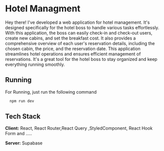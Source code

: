 # Hotel Managment

Hey there! I've developed a web application for hotel management. It's designed specifically for the hotel boss to handle various tasks effortlessly. With this application, the boss can easily check-in and check-out users, create new cabins, and set the breakfast cost. It also provides a comprehensive overview of each user's reservation details, including the chosen cabin, the price, and the reservation date. This application streamlines hotel operations and ensures efficient management of reservations. It's a great tool for the hotel boss to stay organized and keep everything running smoothly.

## Running

For Running, just run the following command

```bash
  npm run dev
```

## Tech Stack

**Client:** React, React Router,React Query ,StyledComponent, React Hook Form and .....

**Server:** Supabase
